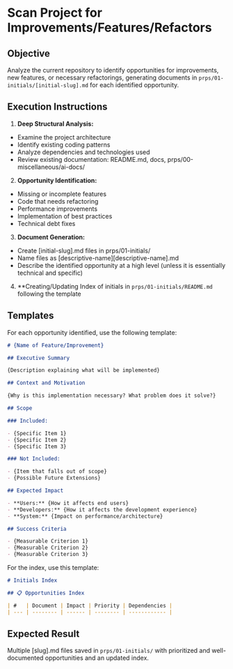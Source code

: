 # Scan Project for Improvements/Features/Refactors

## Objective

Analyze the current repository to identify opportunities for improvements, new features, or necessary refactorings, generating documents in `prps/01-initials/[initial-slug].md` for each identified opportunity.

## Execution Instructions

1. **Deep Structural Analysis:**

- Examine the project architecture
- Identify existing coding patterns
- Analyze dependencies and technologies used
- Review existing documentation: README.md, docs, prps/00-miscellaneous/ai-docs/

2. **Opportunity Identification:**

- Missing or incomplete features
- Code that needs refactoring
- Performance improvements
- Implementation of best practices
- Technical debt fixes

3. **Document Generation:**

- Create [initial-slug].md files in prps/01-initials/
- Name files as [descriptive-name][descriptive-name].md
- Describe the identified opportunity at a high level (unless it is essentially technical and specific)

4. \*\*Creating/Updating Index of initials in `prps/01-initials/README.md` following the template

## Templates

For each opportunity identified, use the following template:

```markdown
# {Name of Feature/Improvement}

## Executive Summary

{Description explaining what will be implemented}

## Context and Motivation

{Why is this implementation necessary? What problem does it solve?}

## Scope

### Included:

- {Specific Item 1}
- {Specific Item 2}
- {Specific Item 3}

### Not Included:

- {Item that falls out of scope}
- {Possible Future Extensions}

## Expected Impact

- **Users:** {How it affects end users}
- **Developers:** {How it affects the development experience}
- **System:** {Impact on performance/architecture}

## Success Criteria

- {Measurable Criterion 1}
- {Measurable Criterion 2}
- {Measurable Criterion 3}
```

For the index, use this template:

```markdown
# Initials Index

## 📋 Opportunities Index

| #   | Document | Impact | Priority | Dependencies |
| --- | -------- | ------ | -------- | ------------ |
```

## Expected Result

Multiple [slug].md files saved in `prps/01-initials/` with prioritized and well-documented opportunities and an updated index.
